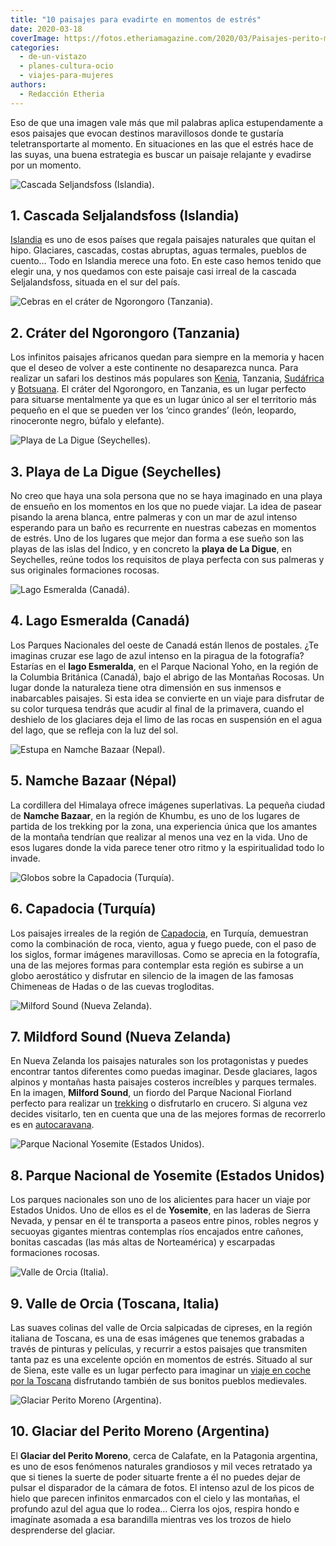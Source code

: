 ```yaml
---
title: "10 paisajes para evadirte en momentos de estrés"
date: 2020-03-18
coverImage: https://fotos.etheriamagazine.com/2020/03/Paisajes-perito-moreno.jpg
categories: 
  - de-un-vistazo
  - planes-cultura-ocio
  - viajes-para-mujeres
authors: 
  - Redacción Etheria
---
```


Eso de que una imagen vale más que mil palabras aplica estupendamente a esos paisajes 
que evocan destinos maravillosos donde te gustaría teletransportarte al momento. En 
situaciones en las que el estrés hace de las suyas, una buena estrategia es buscar un 
paisaje relajante y evadirse por un momento. 

![Cascada Seljandsfoss (Islandia).](https://fotos.etheriamagazine.com/2020/03/Paisajes-islandia-cascada.jpg "Cascada Seljandsfoss (Islandia). © Robert Lukeman")

## 1\. Cascada Seljalandsfoss (Islandia)

[Islandia](https://etheriamagazine.com/2018/09/26/islandia-la-isla-del-desafio-de-reykjavik-a-vik/) 
es uno de esos países que regala paisajes naturales que quitan el hipo. Glaciares, 
cascadas, costas abruptas, aguas termales, pueblos de cuento… Todo en Islandia merece 
una foto. En este caso hemos tenido que elegir una, y nos quedamos con este paisaje casi 
irreal de la cascada Seljalandsfoss, situada en el sur del país. 

![Cebras en el cráter de Ngorongoro (Tanzania).](https://fotos.etheriamagazine.com/2020/03/Paisajes-crater-ngorongoro-tanzania.jpg "Cebras en el cráter de Ngorongoro (Tanzania). © Hendrik Cornelissen")

## 2\. Cráter del Ngorongoro (Tanzania)

Los infinitos paisajes africanos quedan para siempre en la memoria y hacen que el deseo 
de volver a este continente no desaparezca nunca. Para realizar un safari los destinos 
más populares son [Kenia](https://etheriamagazine.com/2018/10/25/10-flechazos-para-viajar-a-kenia/), 
Tanzania, [Sudáfrica](https://etheriamagazine.com/2019/12/11/planes-para-desconectar-en-sudafrica/) 
y [Botsuana](https://etheriamagazine.com/2018/11/22/botsuana-10-razones-para-sentirte-la-reina-de-africa/). 
El cráter del Ngorongoro, en Tanzania, es un lugar perfecto para situarse mentalmente ya 
que es un lugar único al ser el territorio más pequeño en el que se pueden ver los 
‘cinco grandes’ (león, leopardo, rinoceronte negro, búfalo y elefante). 

![Playa de La Digue (Seychelles).](https://fotos.etheriamagazine.com/2020/03/Paisajes-la-digue-seychelles.jpg "Playa de La Digue (Seychelles). © Sebastien")

## 3\. Playa de La Digue (Seychelles)

No creo que haya una sola persona que no se haya imaginado en una playa de ensueño en 
los momentos en los que no puede viajar. La idea de pasear pisando la arena blanca, 
entre palmeras y con un mar de azul intenso esperando para un baño es recurrente en 
nuestras cabezas en momentos de estrés. Uno de los lugares que mejor dan forma a ese 
sueño son las playas de las islas del Índico, y en concreto la **playa de La Digue**, en 
Seychelles, reúne todos los requisitos de playa perfecta con sus palmeras y sus 
originales formaciones rocosas. 

![Lago Esmeralda (Canadá).](https://fotos.etheriamagazine.com/2020/03/Paisajes-lago-esmeralda.jpg "Lago Esmeralda (Canadá).")

## 4\. Lago Esmeralda (Canadá)

Los Parques Nacionales del oeste de Canadá están llenos de postales. ¿Te imaginas cruzar 
ese lago de azul intenso en la piragua de la fotografía? Estarías en el **lago 
Esmeralda**, en el Parque Nacional Yoho, en la región de la Columbia Británica (Canadá), 
bajo el abrigo de las Montañas Rocosas. Un lugar donde la naturaleza tiene otra 
dimensión en sus inmensos e inabarcables paisajes. Si esta idea se convierte en un viaje 
para disfrutar de su color turquesa tendrás que acudir al final de la primavera, cuando 
el deshielo de los glaciares deja el limo de las rocas en suspensión en el agua del 
lago, que se refleja con la luz del sol. 

![Estupa en Namche Bazaar (Nepal).](https://fotos.etheriamagazine.com/2020/03/Paisajes-nepal-himalaya.jpg "Estupa en Namche Bazaar (Nepal). © Sebastian Pena Lambarri")

## 5\. Namche Bazaar (Népal)

La cordillera del Himalaya ofrece imágenes superlativas. La pequeña ciudad de **Namche 
Bazaar**, en la región de Khumbu, es uno de los lugares de partida de los trekking por 
la zona, una experiencia única que los amantes de la montaña tendrían que realizar al 
menos una vez en la vida. Uno de esos lugares donde la vida parece tener otro ritmo y la 
espiritualidad todo lo invade. 

![Globos sobre la Capadocia (Turquía).](https://fotos.etheriamagazine.com/2020/03/Paisajes-capadocia.jpg "Globos sobre la Capadocia (Turquía). © Daniela Cuevas")

## 6\. Capadocia (Turquía)

Los paisajes irreales de la región de [Capadocia](https://etheriamagazine.com/2019/02/26/revista-viajes-que-ver-capadocia/), 
en Turquía, demuestran como la combinación de roca, viento, agua y fuego puede, con el 
paso de los siglos, formar imágenes maravillosas. Como se aprecia en la fotografía, una 
de las mejores formas para contemplar esta región es subirse a un globo aerostático y 
disfrutar en silencio de la imagen de las famosas Chimeneas de Hadas o de las cuevas 
trogloditas. 

![Milford Sound (Nueva Zelanda).](https://fotos.etheriamagazine.com/2020/03/Paisajes-Mildford-Sound.jpg "Milford Sound (Nueva Zelanda).")

## 7\. Mildford Sound (Nueva Zelanda)

En Nueva Zelanda los paisajes naturales son los protagonistas y puedes encontrar tantos 
diferentes como puedas imaginar. Desde glaciares, lagos alpinos y montañas hasta 
paisajes costeros increíbles y parques termales. En la imagen, **Milford Sound**, un 
fiordo del Parque Nacional Fiorland perfecto para realizar un [trekking](https://etheriamagazine.com/2019/08/28/viaja-sola-a-nueva-zelanda-y-disfruta-de-la-naturaleza-trekking/) 
o disfrutarlo en crucero. Si alguna vez decides visitarlo, ten en cuenta que una de las 
mejores formas de recorrerlo es en [autocaravana](https://etheriamagazine.com/2018/08/21/nueva-zelanda-en-autocaravana/). 

![Parque Nacional Yosemite (Estados Unidos).](https://fotos.etheriamagazine.com/2020/03/Paisajes-yosemite-Estados-Unidos.jpg "Parque Nacional Yosemite (Estados Unidos). © Rakshith Hatwar")

## 8\. Parque Nacional de Yosemite (Estados Unidos)

Los parques nacionales son uno de los alicientes para hacer un viaje por Estados Unidos. 
Uno de ellos es el de **Yosemite**, en las laderas de Sierra Nevada, y pensar en él te 
transporta a paseos entre pinos, robles negros y secuoyas gigantes mientras contemplas 
ríos encajados entre cañones, bonitas cascadas (las más altas de Norteamérica) y 
escarpadas formaciones rocosas. 

![Valle de Orcia (Italia).](https://fotos.etheriamagazine.com/2020/03/Paisajes-valle-Orcia.jpg "Valle de Orcia (Italia). © Luca Micheli")

## 9\. Valle de Orcia (Toscana, Italia)

Las suaves colinas del valle de Orcia salpicadas de cipreses, en la región italiana de 
Toscana, es una de esas imágenes que tenemos grabadas a través de pinturas y películas, 
y recurrir a estos paisajes que transmiten tanta paz es una excelente opción en momentos 
de estrés. Situado al sur de Siena, este valle es un lugar perfecto para imaginar un [viaje 
en coche por la Toscana](https://etheriamagazine.com/2018/05/10/toscana-en-coche/) 
disfrutando también de sus bonitos pueblos medievales. 

![Glaciar Perito Moreno (Argentina).](https://fotos.etheriamagazine.com/2020/03/Paisajes-perito-moreno.jpg "Glaciar Perito Moreno (Argentina). © Claudio Bianchi")

## 10\. Glaciar del Perito Moreno (Argentina)

El **Glaciar del Perito Moreno**, cerca de Calafate, en la Patagonia argentina, es uno 
de esos fenómenos naturales grandiosos y mil veces retratado ya que si tienes la suerte 
de poder situarte frente a él no puedes dejar de pulsar el disparador de la cámara de 
fotos. El intenso azul de los picos de hielo que parecen infinitos enmarcados con el 
cielo y las montañas, el profundo azul del agua que lo rodea… Cierra los ojos, respira 
hondo e imagínate asomada a esa barandilla mientras ves los trozos de hielo desprenderse 
del glaciar.
